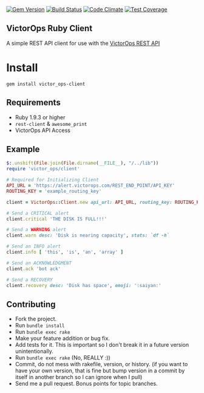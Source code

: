 [![Gem Version](https://img.shields.io/gem/v/victor_ops-client.svg)](https://rubygems.org/gems/victor_ops-client)
[![Build Status](https://travis-ci.org/clok/victor-ops-client.svg?branch=master)](https://travis-ci.org/clok/victor-ops-client)
[![Code Climate](https://codeclimate.com/github/clok/victor-ops-client/badges/gpa.svg)](https://codeclimate.com/github/clok/victor-ops-client)
[![Test Coverage](https://codeclimate.com/github/clok/victor-ops-client/badges/coverage.svg)](https://codeclimate.com/github/clok/victor-ops-client)

VictorOps Ruby Client
---

A simple REST API client for use with the [VictorOps REST API](http://victorops.force.com/knowledgebase/articles/Integration/Alert-Ingestion-API-Documentation/)

# Install

```
gem install victor_ops-client
```

## Requirements

- Ruby 1.9.3 or higher
- `rest-client` & `awesome_print`
- VictorOps API Access

## Example

``` ruby
$:.unshift(File.join(File.dirname(__FILE__), "/../lib"))
require 'victor_ops/client'

# Required for Initializing Client
API_URL = 'https://alert.victorops.com/REST_END_POINT/API_KEY'
ROUTING_KEY = 'example_routing_key'

client = VictorOps::Client.new api_url: API_URL, routing_key: ROUTING_KEY

# Send a CRITICAL alert
client.critical 'THE DISK IS FULL!!!'

# Send a WARNING alert
client.warn desc: 'Disk is nearing capacity', stats: `df -h`

# Send an INFO alert
client.info [ 'this', 'is', 'an', 'array' ]

# Send an ACKNOWLEDGMENT
client.ack 'bot ack'

# Send a RECOVERY
client.recovery desc: 'Disk has space', emoji: ':saiyan:'
```

## Contributing

* Fork the project.
* Run `bundle install`
* Run `bundle exec rake`
* Make your feature addition or bug fix.
* Add tests for it. This is important so I don't break it in a future version unintentionally.
* Run `bundle exec rake` (No, REALLY :))
* Commit, do not mess with rakefile, version, or history. (if you want to have your own version, that is fine but bump version in a commit by itself in another branch so I can ignore when I pull)
* Send me a pull request. Bonus points for topic branches.